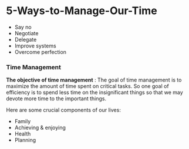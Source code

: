 # 5-Ways-to-Manage-Our-Time
- Say no
- Negotiate
- Delegate
- Improve systems
- Overcome perfection

### Time Management 

**The objective of time management** : The goal of time management is to maximize the amount of time spent on critical tasks. So one goal of efficiency is to spend less time on the insignificant things so that we may devote more time to the important things.

Here are some crucial components of our lives:

- Family 
- Achieving & enjoying
- Health
- Planning
